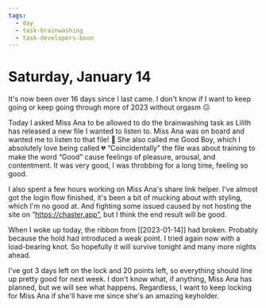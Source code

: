 ```yaml
---
tags:
  - day
  - task-brainwashing
  - task-developers-boon
---
```


# Saturday, January 14

It's now been over 16 days since I last came. I don't know if I want to keep going or keep going through more of 2023 without orgasm 😖

Today I asked Miss Ana to be allowed to do the brainwashing task as Lilith has released a new file I wanted to listen to. Miss Ana was on board and wanted me to listen to that file! 🥳 She also called me Good Boy, which I absolutely love being called 💔 “Coincidentally” the file was about training to make the word “Good” cause feelings of pleasure, arousal, and contentment.  It was very good, I was throbbing for a long time, feeling so good. 

I also spent a few hours working on Miss Ana's share link helper. I've almost got the login flow finished, it's been a bit of mucking about with styling, which I'm no good at. And fighting some issued caused by not hosting the site on “https://chaster.app”, but I think the end result will be good.

When I woke up today, the ribbon from [[2023-01-14]] had broken. Probably because the hold had introduced a weak point. I tried again now with a load-bearing knot. So hopefully it will survive tonight and many more nights ahead.

I've got 3 days left on the lock and 20 points left, so everything should line up pretty good for next week. I don't know what, if anything, Miss Ana has planned, but we will see what happens. Regardless, I want to keep locking for Miss Ana if she'll have me since she's an amazing keyholder.